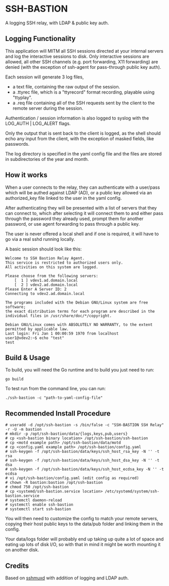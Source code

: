 # SSH-BASTION
A logging SSH relay, with LDAP & public key auth.

## Logging Functionality
This application will MITM all SSH sessions directed at your internal servers and log the interactive sessions to disk.
Only interactive sessions are allowed, all other SSH channels (e.g. port forwarding, X11 forwarding) are denied (with the exception of ssh-agent for pass-through public key auth).

Each session will generate 3 log files,
 * a text file, containing the raw output of the session.
 * a .ttyrec file, which is a "ttyrecord" format recording, playable using "ttyplay".
 * a .req file containing all of the SSH requests sent by the client to the remote server during the session.

Authentication / session information is also logged to syslog with the LOG_AUTH | LOG_ALERT flags.

Only the output that is sent back to the client is logged, as the shell should echo any input from the client, with the exception of masked fields, like passwords.

The log directory is specified in the yaml config file and the files are stored in subdirectories of the year and month.

## How it works
When a user connects to the relay, they can authenticate with a user/pass which will be authed against LDAP (AD), or a public key allowed via an authorized_key file linked to the user in the yaml config.

After authenticating they will be presented with a list of servers that they can connect to, which after selecting it will connect them to and either pass through the password they already used, prompt them for another password, or use agent forwarding to pass through a public key.

The user is never offered a local shell and if one is required, it will have to go via a real sshd running locally.

A basic session should look like this:
```
Welcome to SSH Bastion Relay Agent.
This service is restricted to authorized users only.
All activities on this system are logged.

Please choose from the following servers:
    [  1 ] vdev1.ad.domain.local
    [  2 ] vdev2.ad.domain.local
Please Enter A Server ID: 2
Connecting to vdev2.ad.domain.local

The programs included with the Debian GNU/Linux system are free software;
the exact distribution terms for each program are described in the
individual files in /usr/share/doc/*/copyright.

Debian GNU/Linux comes with ABSOLUTELY NO WARRANTY, to the extent
permitted by applicable law.
Last login: Fri Jan 1 00:00:59 1970 from localhost
user1@vdev2:~$ echo "test"
test
```

## Build & Usage
To build, you will need the Go runtime and to build you just need to run:

```
go build
```

To test run from the command line, you can run:

```
./ssh-bastion -c "path-to-yaml-config-file"
```

## Recommended Install Procedure
```
# useradd -d /opt/ssh-bastion -s /bin/false -c "SSH-BASTION SSH Relay" -r -U -m bastion
# mkdir -p /opt/ssh-bastion/data/{logs,keys,pub,users}
# cp <ssh-bastion binary location> /opt/ssh-bastion/ssh-bastion
# cp <motd example path> /opt/ssh-bastion/data/motd
# cp <config.yaml example path> /opt/ssh-bastion/config.yaml
# ssh-keygen -f /opt/ssh-bastion/data/keys/ssh_host_rsa_key -N '' -t rsa
# ssh-keygen -f /opt/ssh-bastion/data/keys/ssh_host_dsa_key -N '' -t dsa
# ssh-keygen -f /opt/ssh-bastion/data/keys/ssh_host_ecdsa_key -N '' -t ecdsa
# vi /opt/ssh-bastion/config.yaml (edit config as required)
# chown -R bastion:bastion /opt/ssh-bastion
# chmod 750 /opt/ssh-bastion
# cp <systemd/ssh-bastion.service location> /etc/systemd/system/ssh-bastion.service
# systemctl daemon-reload
# systemctl enable ssh-bastion
# systemctl start ssh-bastion
```

You will then need to customize the config to match your remote servers, copying their host public keys to the data/pub folder and linking them in the config.

Your data/logs folder will probably end up taking up quite a lot of space and eating up lots of disk I/O, so with that in mind it might be worth mounting it on another disk.

## Credits
Based on [sshmuxd](https://github.com/joushou/sshmuxd) with addition of logging and LDAP auth.
